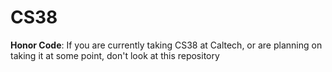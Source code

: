 CS38
====
<b>Honor Code</b>: If you are currently taking CS38 at Caltech, or are planning on taking it at some point, don't look at this repository
